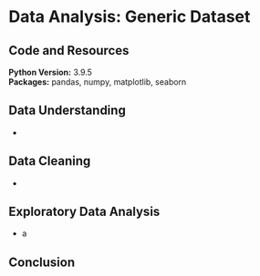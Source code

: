 # Data Analysis: Generic Dataset   

## Code and Resources 
**Python Version:** 3.9.5  
**Packages:** pandas, numpy, matplotlib, seaborn

## Data Understanding

*	
## Data Cleaning

*	
## Exploratory Data Analysis

*	a
## Conclusion
